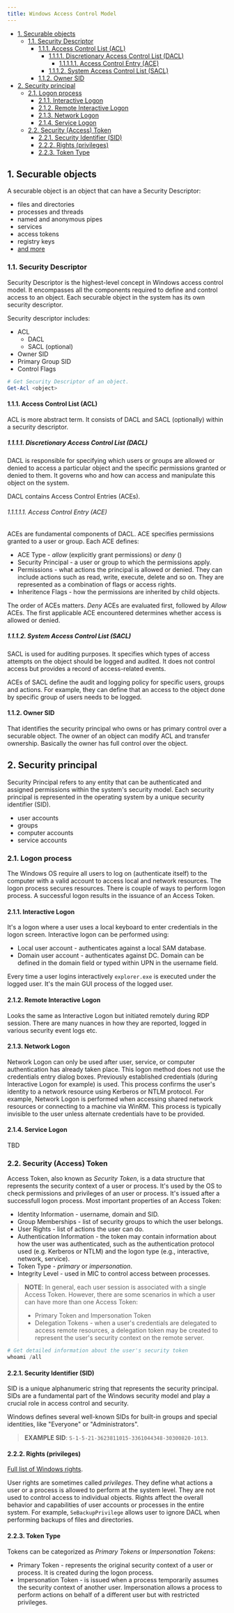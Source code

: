 ```yaml
---
title: Windows Access Control Model
---
```


- [1. Securable objects](#1-securable-objects)
  - [1.1. Security Descriptor](#11-security-descriptor)
    - [1.1.1. Access Control List (ACL)](#111-access-control-list-acl)
      - [1.1.1.1. Discretionary Access Control List (DACL)](#1111-discretionary-access-control-list-dacl)
        - [1.1.1.1.1. Access Control Entry (ACE)](#11111-access-control-entry-ace)
      - [1.1.1.2. System Access Control List (SACL)](#1112-system-access-control-list-sacl)
    - [1.1.2. Owner SID](#112-owner-sid)
- [2. Security principal](#2-security-principal)
  - [2.1. Logon process](#21-logon-process)
    - [2.1.1. Interactive Logon](#211-interactive-logon)
    - [2.1.2. Remote Interactive Logon](#212-remote-interactive-logon)
    - [2.1.3. Network Logon](#213-network-logon)
    - [2.1.4. Service Logon](#214-service-logon)
  - [2.2. Security (Access) Token](#22-security-access-token)
    - [2.2.1. Security Identifier (SID)](#221-security-identifier-sid)
    - [2.2.2. Rights (privileges)](#222-rights-privileges)
    - [2.2.3. Token Type](#223-token-type)

## 1. Securable objects
A securable object is an object that can have a Security Descriptor:

- files and directories
- processes and threads
- named and anonymous pipes
- services
- access tokens
- registry keys
- [and more](https://learn.microsoft.com/en-us/windows/win32/secauthz/securable-objects)

### 1.1. Security Descriptor
Security Descriptor is the highest-level concept in Windows access control model. It encompasses all the components required to define and control access to an object. Each securable object in the system has its own security descriptor.

Security descriptor includes:

- ACL
  - DACL
  - SACL (optional)
- Owner SID
- Primary Group SID
- Control Flags

```powershell
# Get Security Descriptor of an object.
Get-Acl <object>
```

#### 1.1.1. Access Control List (ACL)
ACL is more abstract term. It consists of DACL and SACL (optionally) within a security descriptor.

##### 1.1.1.1. Discretionary Access Control List (DACL)
DACL is responsible for specifying which users or groups are allowed or denied to access a particular object and the specific permissions granted or denied to them. It governs who and how can access and manipulate this object on the system.

DACL contains Access Control Entries (ACEs).

###### 1.1.1.1.1. Access Control Entry (ACE)
ACEs are fundamental components of DACL. ACE specifies permissions granted to a user or group. Each ACE defines:

- ACE Type - _allow_ (explicitly grant permissions) or _deny_ ()
- Security Principal - a user or group to which the permissions apply.
- Permissions - what actions the principal is allowed or denied. They can include actions such as read, write, execute, delete and so on. They are represented as a combination of flags or access rights.
- Inheritence Flags - how the permissions are inherited by child objects.

The order of ACEs matters. _Deny_ ACEs are evaluated first, followed by _Allow_ ACEs. The first applicable ACE encountered determines whether access is allowed or denied.

##### 1.1.1.2. System Access Control List (SACL)
SACL is used for auditing purposes. It specifies which types of access attempts on the object should be logged and audited. It does not control access but provides a record of access-related events.

ACEs of SACL define the audit and logging policy for specific users, groups and actions. For example, they can define that an access to the object done by specific group of users needs to be logged.

#### 1.1.2. Owner SID
That identifies the security principal who owns or has primary control over a securable object. The owner of an object can modify ACL and transfer ownership. Basically the owner has full control over the object.

## 2. Security principal
Security Principal refers to any entity that can be authenticated and assigned permissions within the system's security model. Each security principal is represented in the operating system by a unique security identifier (SID).

- user accounts
- groups
- computer accounts
- service accounts

### 2.1. Logon process
The Windows OS require all users to log on (authenticate itself) to the computer with a valid account to access local and network resources. The logon process secures resources. There is couple of ways to perform logon process. A successful logon results in the issuance of an Access Token.

#### 2.1.1. Interactive Logon
It's a logon where a user uses a local keyboard to enter credentials in the logon screen. Interactive logon can be performed using:

- Local user account - authenticates against a local SAM database.
- Domain user account - authenticates against DC. Domain can be defined in the domain field or typed within UPN in the username field.

Every time a user logins interactively `explorer.exe` is executed under the logged user. It's the main GUI process of the logged user.

#### 2.1.2. Remote Interactive Logon
Looks the same as Interactive Logon but initiated remotely during RDP session. There are many nuances in how they are reported, logged in various security event logs etc.

#### 2.1.3. Network Logon
Network Logon can only be used after user, service, or computer authentication has already taken place. This logon method does not use the credentials entry dialog boxes. Previously established credentials (during Interactive Logon for example) is used. This process confirms the user's identity to a network resource using Kerberos or NTLM protocol. For example, Network Logon is performed when accessing shared network resources or connecting to a machine via WinRM. This process is typically invisible to the user unless alternate credentials have to be provided.

#### 2.1.4. Service Logon
TBD

### 2.2. Security (Access) Token
Access Token, also known as _Security Token_, is a data structure that represents the security context of a user or process. It's used by the OS to check permissions and privileges of an user or process. It's issued after a successfull logon process. Most important properties of an Access Token:

- Identity Information - username, domain and SID.
- Group Memberships - list of security groups to which the user belongs.
- User Rights - list of actions the user can do.
- Authentication Information - the token may contain information about how the user was authenticated, such as the authentication protocol used (e.g. Kerberos or NTLM) and the logon type (e.g., interactive, network, service).
- Token Type - _primary_ or _impersonation_.
- Integrity Level - used in MIC to control access between processes.

> **NOTE**: In general, each user session is associated with a single Access Token. However, there are some scenarios in which a user can have more than one Access Token:
>
> - Primary Token and Impersonation Token
> - Delegation Tokens - when a user's credentials are delegated to access remote resources, a delegation token may be created to represent the user's security context on the remote server.

```powershell
# Get detailed information about the user's security token
whoami /all
```

#### 2.2.1. Security Identifier (SID)
SID is a unique alphanumeric string that represents the security principal. SIDs are a fundamental part of the Windows security model and play a crucial role in access control and security.

Windows defines several well-known SIDs for built-in groups and special identities, like "Everyone" or "Administrators".

> **EXAMPLE SID**: `S-1-5-21-3623811015-3361044348-30300820-1013`.

#### 2.2.2. Rights (privileges)
[Full list of Windows rights](https://learn.microsoft.com/en-us/windows/security/threat-protection/security-policy-settings/user-rights-assignment).

User rights are sometimes called _privileges_. They define what actions a user or a process is allowed to perform at the system level. They are not used to control access to individual objects. Rights affect the overall behavior and capabilities of user accounts or processes in the entire system. For example, `SeBackupPrivilege` allows user to ignore DACL when performing backups of files and directories.

#### 2.2.3. Token Type
Tokens can be categorized as _Primary Tokens_ or _Impersonation Tokens_:

- Primary Token - represents the original security context of a user or process. It is created during the logon process.
- Impersonation Token - is issued when a process temporarily assumes the security context of another user. Impersonation allows a process to perform actions on behalf of a different user but with restricted privileges.
